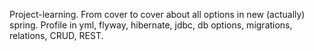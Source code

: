 Project-learning. From cover to cover about all options in new (actually) spring. 
Profile in yml, flyway, hibernate, jdbc, db options, migrations, relations, CRUD, REST. 

